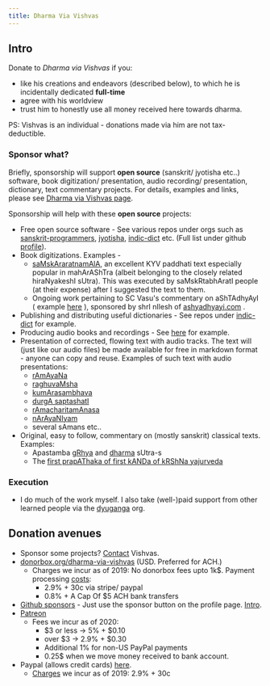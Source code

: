 ```yaml
---
title: Dharma Via Vishvas
---
```


## Intro
Donate to _Dharma via Vishvas_ if you:

- like his creations and endeavors (described below), to which he is incidentally dedicated **full-time**
- agree with his worldview
- trust him to honestly use all money received here towards dharma.

PS: Vishvas is an individual - donations made via him are not tax-deductible.

### Sponsor what?
Briefly, sponsorship will support **open source** (sanskrit/ jyotisha etc..) software, book digitization/ presentation, audio recording/ presentation, dictionary, text commentary projects. For details, examples and links, please see [Dharma via Vishvas page](https://vvasuki.github.io/interests/dharma-via-vishvas/). 

Sponsorship will help with these **open source** projects:

- Free open source software - See various repos under orgs such as [sanskrit-programmers](https://github.com/sanskrit-coders/), [jyotisha](https://github.com/jyotiSham/), [indic-dict](https://github.com/indic-dict/) etc. (Full list under github [profile](github.com/vvasuki/)).
- Book digitizations. Examples - 
  - [saMskAraratnamAlA](https://vvasuki.github.io/vedAH/taittirIyam/sUtram/hiraNyakeshI/paddhatiH/saMskAraratnamAlA/), an excellent KYV paddhati text especially popular in mahArAShTra (albeit belonging to the closely related hiraNyakeshI sUtra). This was executed by saMskRtabhAratI people (at their expense) after I suggested the text to them.
  - Ongoing work pertaining to SC Vasu's commentary on aShTAdhyAyI ( example [here](https://ashtadhyayi.github.io/sutra-details/?sutra=1.1.6) ), sponsored by shrI nIlesh of [ashyadhyayi.com](http://ashyadhyayi.com) .
- Publishing and distributing useful dictionaries - See repos under [indic-dict](https://github.com/indic-dict) for example.
- Producing audio books and recordings - See [here](https://sanskrit.github.io/projects/audio/) for example. 
- Presentation of corrected, flowing text with audio tracks. The text will (just like our audio files) be made available for free in markdown format - anyone can copy and reuse. Examples of such text with audio presentations:
    - [rAmAyaNa](https://vvasuki.github.io/purANam/rAmAyaNam/AndhrapAThaH/1_bAlakANDam/01-kathAmukham/001_sanxepa/) 
    - [raghuvaMsha](https://vvasuki.github.io/kAvyam/TIkA/padyam/kAlidAsaH/raghuvaMsham/01/) 
    - [kumArasambhava](https://vvasuki.github.io/kAvyam/TIkA/padyam/kAlidAsaH/kumArasambhavam/02/) 
    - [durgA saptashatI](https://vvasuki.github.io/purANam/durgA-saptashatI/01-prathama-charitam/)
    - [rAmacharitamAnasa](https://vvasuki.github.io/kAvyam/TIkA/padyam/purANam/rAmacharitamAnasa-TIkA/02_ayodhyAkANDa/)
    - [nArAyaNIyam](https://vvasuki.github.io/kAvyam/TIkA/padyam/purANam/nArAyaNIyam/003/)
    - several sAmans etc.. 
- Original, easy to follow, commentary on (mostly sanskrit) classical texts. Examples: 
  - Apastamba [gRhya](
https://vvasuki.github.io/vedAH/taittirIyam/sUtram/ApastambaH/gRhyam/) and [dharma](https://vvasuki.github.io/vedAH/taittirIyam/sUtram/ApastambaH/dharma-sUtram/) sUtra-s
  - The [first prapAThaka of first kANDa of kRShNa yajurveda](https://vvasuki.github.io/vedAH/taittirIyam/saMhitA/1/1/) 

### Execution
- I do much of the work myself. I also take (well-)paid support from other learned people via the [dyuganga](http://sanskrit.github.io/groups/dyuganga/) org.

## Donation avenues
- Sponsor some projects? [Contact](../../intro/contact/) Vishvas.
- [donorbox.org/dharma-via-vishvas](https://donorbox.org/dharma-via-vishvas) (USD. Preferred for ACH.)
  - Charges we incur as of 2019:  No donorbox fees upto 1k$. Payment processing [costs](https://donorbox.org/pricing):
    - 2.9% + 30c via stripe/ paypal
    - 0.8% + A Cap Of $5 ACH bank transfers
- [Github sponsors](https://github.com/vvasuki) - Just use the sponsor button on the profile page. [Intro](https://github.blog/2019-05-23-announcing-github-sponsors-a-new-way-to-contribute-to-open-source/).
- [Patreon](https://www.patreon.com/mantraComment)
  - Fees we incur as of 2020:
    - $3 or less → 5% + $0.10
    - over $3 → 2.9% + $0.30 
    - Additional 1% for non-US PayPal payments
    - 0.25$ when we move money received to bank account. 
- Paypal (allows credit cards) [here](https://www.paypal.com/cgi-bin/webscr?cmd=_donations&business=LX6ZHMR989AJU&item_name=dharma+via+vishvas&currency_code=USD&source=url).
  - [Charges](https://www.paypal.com/us/webapps/mpp/fundraising) we incur as of 2019: 2.9% + 30c
